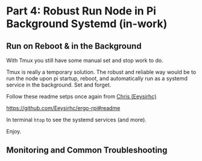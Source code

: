 # Part 4: Robust Run Node in Pi Background Systemd (in-work)

## Run on Reboot & in the Background
With Tmux you still have some manual set and stop work to do.

Tmux is really a temporary solution. The robust and reliable way would be to run the node upon pi startup, reboot, and automatically run as a systemd service in the background. Set and forget. 

Follow these readme setps once again from [Chris (Eeysirhc)](https://github.com/Eeysirhc)

https://github.com/Eeysirhc/ergo-rpi#readme

In terminal `htop` to see the systemd services (and more).

Enjoy.


## Monitoring and Common Troubleshooting